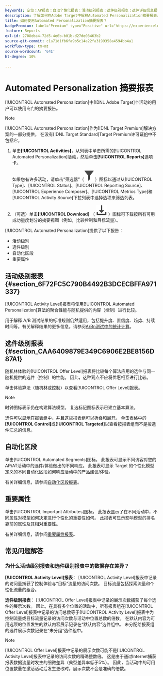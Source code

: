 ```yaml
---
keywords: 定位；AP报表；自动个性化报表；活动级别报表；选件级别报表；选件详细信息报表；常见问题解答
description: 了解如何在Adobe Target中解释Automated Personalization摘要报表。 您可以从此报表切换到自动化区段和重要属性报表。
title: 如何使用Automated Personalization摘要报表？
badgePremium: label="Premium" type="Positive" url="https://experienceleague.adobe.com/docs/target/using/introduction/intro.html?lang=en#premium newtab=true" tooltip="查看Target Premium中包含的内容。"
feature: Reports
exl-id: 2708eba4-72d5-4e6b-b01b-d27de03463b2
source-git-commit: c1a71d1fb6fa9b5c14e22fa3199358a4594bb4a1
workflow-type: tm+mt
source-wordcount: '641'
ht-degree: 10%

---
```


# Automated Personalization 摘要报表

[!UICONTROL Automated Personalization]中[!DNL Adobe Target]个活动的用户可以使用专门的摘要报告。

>[!NOTE]
>
>[!UICONTROL Automated Personalization]作为[!DNL Target Premium]解决方案的一部分提供。 在没有[!DNL Target Standard]Target Premium许可证[的](/help/main/c-intro/intro.md#premium)中不包括它。

1. 单击&#x200B;**[!UICONTROL Activities]**，从列表中单击所需的[!UICONTROL Automated Personalization]活动，然后单击&#x200B;**[!UICONTROL Reports]**&#x200B;选项卡。

   如果您有许多活动，请单击“筛选器”（![筛选器图标](/help/main/assets/icons/Filter.svg)）图标以通过从[!UICONTROL Type]、[!UICONTROL Status]、[!UICONTROL Reporting Source]、[!UICONTROL Experience Composer]、[!UICONTROL Metrics Type]和[!UICONTROL Activity Source]下拉列表中选择选项来筛选列表。

1. （可选）单击&#x200B;**[!UICONTROL Download]** （ ![下载图标](/help/main/assets/icons/Download.svg) ）图标可下载按所有可用成功量度划分的摘要视图（例如，比较控制和目标流量）。

[!UICONTROL Automated Personalization]提供了以下报告：

* 活动级别
* 选件级别
* 自动化区段
* 重要属性

## 活动级别报表 {#section_6F72FC5C790B4492B3DCECBFFA971337}

[!UICONTROL Activity Level]报表将使用[!UICONTROL Automated Personalization]算法的聚合性能与随机提供的内容（控制）进行比较。

用于解释 A/B 测试结果的标准规则仍然适用，包括提升度、置信度、趋势、持续时间等。有关解释结果的更多信息，请参阅[A/Bn测试中的统计计算](/help/main/c-reports/statistical-methodology/statistical-calculations.md)。

## 选件级别报表 {#section_CAA6409879E349C6906E2BE8156D87A1}

随机林体验的[!UICONTROL Offer Level]报表将比较每个算法应用的选件与同一随机提供的选件（控制）的性能。 因此，这种观点不应将优惠相互进行比较。

单击体验算法（随机林或控制）以查看[!UICONTROL Offer Level]报表。

>[!NOTE]
>
>时钟图标表示仍在构建算法模型。 复选标记图标表示已建立基本算法。

选件可以显示在[报表组](/help/main/c-activities/t-automated-personalization/offer-reporting-groups-in-automated-personalization.md)中，并且这些报表组可以折叠和展开。 单击表格中的&#x200B;**[!UICONTROL Control]**&#x200B;或&#x200B;**[!UICONTROL Targeted]**&#x200B;以查看按报表组而不是按选件汇总的信息。

## 自动化区段

单击[!UICONTROL Automated Segments]图标。 此报表可显示不同访客对您的AP/AT活动中的选件/体验做出的不同响应。 此报表可显示 Target 的个性化模型定义的不同自动化区段如何响应活动中的产品建议/体验。

有关详细信息，请参阅[自动化区段报表](/help/main/c-reports/c-personalization-insights-reports/automated-segments-report.md)。

## 重要属性

单击[!UICONTROL Important Attributes]图标。 此报表显示了在不同活动中，不同属性对模型如何决定进行个性化的重要性如何。 此报表可显示影响模型的排名靠前的属性及其相对重要性。

有关详细信息，请参阅[重要属性报表](/help/main/c-reports/c-personalization-insights-reports/important-attributes-report.md)。

## 常见问题解答

### 为什么活动级别报表和选件级别报表中的数据存在差异？

**[!UICONTROL Activity Level]报表**： [!UICONTROL Activity Level]报表中记录的访问量捕获了控制体验与“目标”流量的访问次数。 目标流量包括探索流量和个性化流量的组合。

**选件级别报表**： [!UICONTROL Offer Level]报表中记录的展示次数捕获了每个选件的展示次数。 因此，在具有多个位置的活动中，所有报表组在[!UICONTROL Offer Level]报表中记录的访问总数等于[!UICONTROL Activity Level]报表中为控制流量或目标流量记录的访问次数与活动中位置总数的倍数。 在默认内容为可用选项的位置发生的默认内容展示记录在“默认内容”选件组中。 未分配给报表组的选件展示次数记录在“未分组”选件组中。

>[!NOTE]
>
>[!UICONTROL Offer Level]报表中记录的展示次数可能不是[!UICONTROL Activity Level]报表中记录的访问次数的精确整数倍。 这是由于通过Internet捕获报表数据流量时发生的细微差异（典型差异率低于5%）。 因此，当活动中的可用位置数量在激活活动后发生更改时，展示次数不会是准确的倍数。
